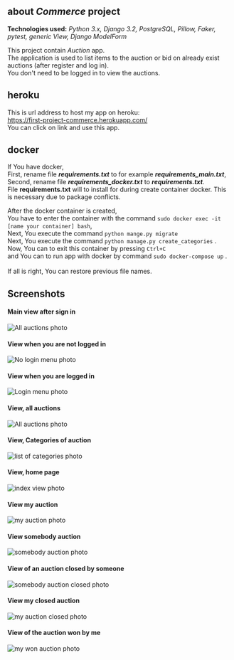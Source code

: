 about _Commerce_ project
-------------------------
**Technologies used:** _Python 3.x, Django 3.2, PostgreSQL, 
               Pillow, Faker, pytest, generic View, Django ModelForm_

This project contain _Auction_ app. \
The application is used to list items to the auction or bid on already exist auctions (after register and log in). \
You don't need to be logged in to view the auctions.


heroku
-------
This is url address to host my app on heroku: \
https://first-project-commerce.herokuapp.com/ \
You can click on link and use this app.

docker
--------
If You have docker, \
First, rename file **_requirements.txt_** to for example **_requirements_main.txt_**, \
Second, rename file **_requirements_docker.txt_** to **_requirements.txt_**. \
File __requirements.txt__ will to install for during create container docker.
This is necessary due to package conflicts.

After the docker container is created, \
You have to enter the container with the command `sudo docker exec -it [name your container] bash`, \
Next, You execute the command `python mange.py migrate` \
Next, You execute the command `python manage.py create_categories` . \
Now, You can to exit this container by pressing `Ctrl+C` \
and You can to run app with docker by command `sudo docker-compose up` . \
\
If all is right, You can restore previous file names.

Screenshots
------------
#### Main view after sign in 
![All auctions photo](https://github.com/andree0/commerce/blob/main/static/screenshots/commerce-1.png)

#### View when you are not logged in
![No login menu photo](https://github.com/andree0/commerce/blob/main/static/screenshots/no_login.png) 

#### View when you are logged in 
![Login menu photo](https://github.com/andree0/commerce/blob/main/static/screenshots/login.png) 

#### View, all auctions 
![All auctions photo](https://github.com/andree0/commerce/blob/main/static/screenshots/all_auction.png) 

#### View, Categories of auction 
![list of categories photo](https://github.com/andree0/commerce/blob/main/static/screenshots/categories.png) 

#### View, home page 
![index view photo](https://github.com/andree0/commerce/blob/main/static/screenshots/index_view.png) 

#### View my auction 
![my auction photo](https://github.com/andree0/commerce/blob/main/static/screenshots/my_auctions.png) 

#### View somebody auction 
![somebody auction photo](https://github.com/andree0/commerce/blob/main/static/screenshots/somebody_auctions.png) 

#### View of an auction closed by someone 
![somebody auction closed photo](https://github.com/andree0/commerce/blob/main/static/screenshots/somebody-auction_closed.png) 

#### View my closed auction 
![my auction closed photo](https://github.com/andree0/commerce/blob/main/static/screenshots/my_auction_closed.png) 

#### View of the auction won by me 
![my won auction photo](https://github.com/andree0/commerce/blob/main/static/screenshots/my_won_auction.png)
